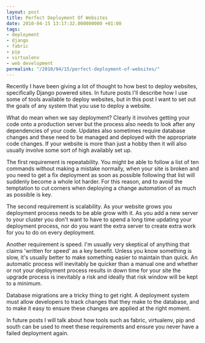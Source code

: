 ```yaml
---
layout: post
title: Perfect Deployment Of Websites
date: 2010-04-15 13:17:32.000000000 +01:00
tags:
- deployment
- django
- fabric
- pip
- virtualenv
- web development
permalink: "/2010/04/15/perfect-deployment-of-websites/"
---
```

Recently I have been giving a lot of thought to how best to deploy websites, specifically Django powered
sites. In future posts I'll describe how I use some of tools available to deploy websites, but in this post I
want to set out the goals of any system that you use to deploy a website.

What do mean when we say deployment? Clearly it involves getting your code onto a production server but the
process also needs to look after any dependencies of your code. Updates also sometimes require database
changes and these need to be managed and deployed with the appropriate code changes. If your website is more
than just a hobby then it will also usually involve some sort of high availably set up.

The first requirement is repeatability. You might be able to follow a list of ten commands without making a
mistake normally, when your site is broken and you need to get a fix deployment as soon as possible following
that list will suddenly become a whole lot harder. For this reason, and to avoid the temptation to cut corners
when deploying a change automation of as much as possible is key.

The second requirement is scalability. As your website grows you deployment process needs to be able grow with
it. As you add a new server to your cluster you don't want to have to spend a long time updating your
deployment process, nor do you want the extra server to create extra work for you to do on every deployment.

Another requirement is speed. I'm usually very skeptical of anything that claims 'written for speed' as a key
benefit. Unless you know something is slow, it's usually better to make something easier to maintain than
quick. An automatic process will inevitably be quicker than a manual one and whether or not your deployment
process results in down time for your site the upgrade process is inevitably a risk and ideally that risk
window will be kept to a minimum.

Database migrations are a tricky thing to get right. A deployment system must allow developers to track
changes that they make to the database, and to make it easy to ensure these changes are applied at the right
moment.

In future posts I will talk about how tools such as fabric, virtualenv, pip and south can be used to
meet these requirements and ensure you never have a failed deployment again.
